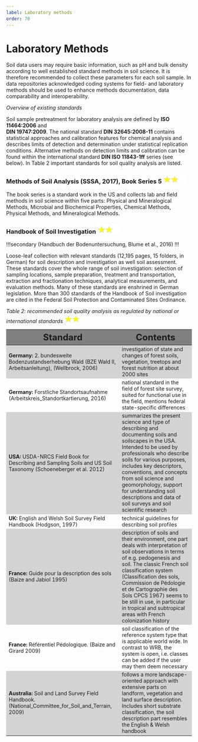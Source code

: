 ```yaml
---
label: Laboratory methods
order: 70
---
```


# Laboratory Methods

Soil data users may require basic information, such as pH and bulk density according to well
established standard methods in soil science. It is therefore recommended to collect these
parameters for each soil sample. In data repositories acknowledged coding systems for
field- and laboratory methods should be used to enhance methods documentation, data
comparability and interoperability.

_Overview of existing standards_

Soil sample pretreatment for laboratory analysis are defined by **ISO 11464:2006** and
<br> **DIN 19747:2009**. The national standard **DIN 32645:2008-11** contains
statistical approaches and calibration features for chemical analysis and describes limits of
detection and determination under statistical replication conditions. Alternative methods
on detection limits and calibration can be found within the international standard **DIN ISO
11843-1ff** series (see below). In Table 2 important standards for soil quality analysis
are listed.

### Methods of Soil Analysis (SSSA, 2017), Book Series 5 ![](/static/img/two_star.jpg)

The book series is a standard work in the US and collects lab and field methods in soil
science within five parts: Physical and Mineralogical Methods, Microbial and Biochemical
Properties, Chemical Methods, Physical Methods, and Mineralogical Methods.


### Handbook of Soil Investigation ![](/static/img/two_star.jpg)

!!!secondary
(Handbuch der Bodenuntersuchung, Blume et al., 2016)
!!!

Loose-leaf collection with relevant standards (12,195 pages, 15 folders, in German) for soil
description and investigation as well soil assessment. These standards cover the whole
range of soil investigation: selection of sampling locations, sample preparation, treatment
and transportation, extraction and fractionation techniques, analytical measurements, and
evaluation methods. Many of these standards are enshrined in German legislation. More
than 300 standards of the Handbook of Soil investigation are cited in the Federal Soil
Protection and Contaminated Sites Ordinance.

_Table 2: recommended soil quality analysis as regulated by national or international standards_ ![](/static/img/two_star.jpg)

<div class="table-wrapper scrollbar overflow-hidden">
<table class="comfortable">
<thead style="font-size: 24px; background-color: grey;">
<tr>
<th><strong>Standard</strong></th>
<th><strong>Contents</strong></th>
</tr>
</thead>
<tbody>
<tr style="background-color: #d3d3d3;">
<td><strong>Germany:</strong> 2. bundesweite Bodenzustandserhebung Wald (BZE Wald II, Arbeitsanleitung), (Wellbrock, 2006)</td>
<td>investigation of state and changes of forest soils, vegetation, treetops and forest nutrition at about 2000 sites</td>
</tr>
<tr>
<td> <strong>Germany:</strong> Forstliche Standortsaufnahme (Arbeitskreis_Standortkartierung, 2016)</td>
<td>national standard in the field of forest site survey, suited for functional use in the field, mentions federal state-specific differences</td>
</tr>
<tr style="background-color: #d3d3d3;">
<td><strong>USA:</strong> USDA-NRCS Field Book for Describing and Sampling Soils and US Soil Taxonomy (Schoeneberger et al. 2012)</td>
<td>summarizes the present science and type of describing and documenting soils and soilscapes in the USA. Intended to be used by professionals who describe soils for various purposes, includes key descriptors, conventions, and concepts from soil science and geomorphology, support for understanding soil descriptions and data of soil surveys and soil scientific research</td>
</tr>
<tr>
<td><strong>UK:</strong> English and Welsh Soil Survey Field Handbook (Hodgson, 1997)</td>
<td>technical guidelines for describing soil profiles</td>
</tr>
<tr style="background-color: #d3d3d3;">
<td><strong>France:</strong> Guide pour la description des sols (Baize and Jabiol 1995)</td>
<td>description of soils and their environment, one part deals with interpretation of soil observations in terms of e.g. pedogenesis and soil. The classic French soil classification system (Classification des sols, Commission de Pédologie et de Cartographie des Sols CPCS 1967) seems to be still in use, in particular in tropical and subtropical areas with French colonization history</td>
</tr>
<tr>
<td><strong>France:</strong> Référentiel Pédologique. (Baize and Girard 2009)</td>
<td>soil classification of the reference system type that is applicable world wide. In contrast to WRB, the system is open, i.e. classes can be added if the user may them deem necessary</td>
</tr>
<tr style="background-color: #d3d3d3;">
<td><strong>Australia:</strong> Soil and Land Survey Field Handbook. (National_Committee_for_Soil_and_Terrain, 2009)</td>
<td>follows a more landscape-oriented approach with extensive parts on landform, vegetation and land surface description. Includes short substrate classification, the soil description part resembles the English &amp; Welsh handbook</td>
</tr>
</tbody>
</table>
</div>
